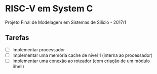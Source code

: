 # RISC-V em System C
Projeto Final de Modelagem em Sistemas de Silício - 2017/1

## Tarefas
- [ ] Implementar processador
- [ ] Implementar uma memória cache de nível 1 (interna ao processador)
- [ ] Implementar uma conexão ao roteador (com criação de um módulo Shell)
